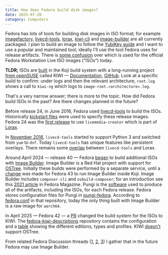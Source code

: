 ```yaml
---
title: How does Fedora build disk images?
date: 2025-07-20
category: Computers
---
```


<!--
Copyright 2025 Keith Maxwell
SPDX-License-Identifier: CC-BY-SA-4.0
-->

Fedora has lots of tools for building disk images in ISO format; for example
[imagefactory](https://packages.fedoraproject.org/pkgs/imagefactory/imagefactory/),
[livecd-tools](https://packages.fedoraproject.org/pkgs/livecd-tools/livecd-tools/),
[lorax](https://packages.fedoraproject.org/pkgs/lorax/lorax/),
[kiwi-cli](https://packages.fedoraproject.org/pkgs/kiwi/kiwi-cli/) and
[image-builder](https://packages.fedoraproject.org/pkgs/image-builder/image-builder/)
are all currently packaged. I plan to build an image to follow the [YubiKey
guide] and I want to use a popular and maintained tool; ideally I'll use the
tool Fedora uses for release artifacts. There is [some confusion] over which is
used for the official Fedora Workstation Live ISO images (“ISOs”) today.

**TLDR;** ISOs are [built] in the Koji build system with a long-running project
[from openSUSE] called KIWI — [Documentation], [GitHub]. Look at a specific
build to confirm: under logs and then the relevant architecture, `root.log`
shows a call to `kiwi-ng` which logs to `image-root.«architecture».log`.

That's a very narrow answer; there is more to the topic. How did Fedora build
ISOs in the past? Are there changes planned in the future?

Before release 24, in June 2016, Fedora used [livecd-tools] to build the ISOs.
Historically [kickstart files] were used to specify these release images. Fedora
24 was the [first release] to use `livemedia-creator` which is part of [Lorax].

In [November 2016](https://github.com/livecd-tools/livecd-tools/pull/37),
`livecd-tools` started to support Python 3 and switched from `yum` to `dnf`.
Today `livecd-tools` has unique features like persistent overlays. There remains
some [overlap] between `livecd-tools` and Lorax.

Around April 2024 — release 40 — Fedora [began] to build additional ISOs with
[Image Builder]. Image Builder is a Red Hat project with support for [OSTree].
Initially these builds were performed by a separate service, until a
[change](https://fedoraproject.org/wiki/Changes/KojiLocalImageBuilder) was made
for Fedora 43 to run Image Builder inside Koji. Image Builder includes
`composer-cli` and `osbuild-composer`; for an introduction see this [2021
article] in Fedora Magazine. Pungi is the [software] used to produce all of the
artifacts, including the ISOs, for each Fedora release. Fedora stores
configuration files for Pungi in [pungi-fedora]. According to [fedora.conf] in
that repository, today the only thing built with Image Builder is a raw image
for `aarch64`.

In April 2025 — Fedora 42 — a [PR] changed the build system for the ISOs to
KIWI. The [fedora-kiwi-descriptions] repository contains the configuration and a
[table] showing the different editions, types and profiles. KIWI [doesn't]
support OSTree.

From related Fedora Discussion threads
([1](https://discussion.fedoraproject.org/t/f40-change-proposal-build-fedora-cloud-edition-images-using-kiwi-in-koji-system-wide/100078),
[2](https://discussion.fedoraproject.org/t/f42-change-proposal-koji-uses-red-hat-image-builder-locally-system-wide/142031),
[3](https://discussion.fedoraproject.org/t/is-kiwi-used-for-fedora-42-official-image-builds/142373))
I gather that in the future Fedora may use Image Builder.

[kickstart files]: https://pagure.io/fedora-kickstarts
[livecd-tools]: https://github.com/livecd-tools/livecd-tools
[Lorax]: https://github.com/weldr/lorax
[overlap]: https://github.com/livecd-tools/livecd-tools/issues/111
[began]: https://fedoraproject.org/wiki/Changes/FedoraWorkstationImageBuilder
[Image Builder]: https://osbuild.org/
[built]: https://koji.fedoraproject.org/koji/packageinfo?packageID=22087
[documentation]: https://osinside.github.io/kiwi/
[GitHub]: https://github.com/OSInside/kiwi
[from openSUSE]: https://en.wikipedia.org/wiki/KIWI_(openSUSE)
[2021 article]: https://fedoramagazine.org/introduction-to-image-builder/
[software]: https://pagure.io/pungi
[table]: https://pagure.io/fedora-kiwi-descriptions/blob/rawhide/f/VARIANTS.md
[fedora.conf]: https://pagure.io/pungi-fedora/blob/main/f/fedora.conf
[pungi-fedora]: https://pagure.io/pungi-fedora
[OSTree]: https://en.wikipedia.org/wiki/OSTree
[doesn't]:
  https://discussion.fedoraproject.org/t/f42-change-proposal-koji-uses-red-hat-image-builder-locally-system-wide/142031/7
[fedora-kiwi-descriptions]: https://pagure.io/fedora-kiwi-descriptions/
[PR]: https://pagure.io/pungi-fedora/pull-request/1419
[some confusion]:
  https://www.reddit.com/r/Fedora/comments/1g5qt1g/confusing_image_release_ecosystem/
[YubiKey Guide]: https://github.com/drduh/YubiKey-Guide
[first release]: https://fedoraproject.org/wiki/Changes/LivemediaCreator
